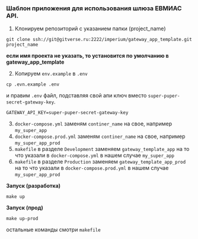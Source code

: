 ### Шаблон приложения для использования шлюза ЕВМИАС API.

1. Клонируем репозиторий с указанием папки (project_name)
```commandline
git clone ssh://git@gitverse.ru:2222/imperium/gateway_app_template.git project_name
```
**если имя проекта не указать, то установится по умолчанию в gateway_app_template**

2. Копируем `env.example` в `.env`
```commandline
cp .evn.example .env
```

и правим `.env` файл, подставляя свой апи ключ вместо `super-puper-secret-gateway-key`.
```
GATEWAY_API_KEY=super-puper-secret-gateway-key
```
3. `docker-compose.yml`  заменям `continer_name` на свое, например `my_super_app`
4. `docker-compose.prod.yml`  заменям `continer_name` на свое, например `my_super_app_prod`
5. `makefile` в разделе `Development` заменяем `gateway_template_app` на то что указали в `docker-compose.yml` в нашем случае `my_super_app`
6.  `makefile` в разделе `Production` заменяем `gateway_template_app_prod` на то что указали в `docker-compose.prod.yml` в нашем случае `my_super_app_prod`


**Запуск (разработка)**
```commandline
make up
```

**Запуск (прод)**
```
make up-prod
```

остальные команды смотри `makefile`